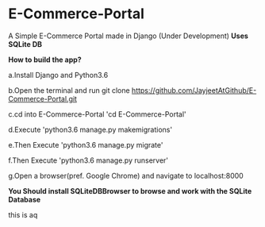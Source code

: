 # E-Commerce-Portal
A Simple E-Commerce Portal made in Django (Under Development)
**Uses SQLite DB**

**How to build the app?**

a.Install Django and Python3.6

b.Open the terminal and run git clone https://github.com/JayjeetAtGithub/E-Commerce-Portal.git

c.cd into E-Commerce-Portal 'cd E-Commerce-Portal'

d.Execute 'python3.6 manage.py makemigrations'

e.Then Execute 'python3.6 manage.py migrate'

f.Then Execute 'python3.6 manage.py runserver'

g.Open a browser(pref. Google Chrome) and navigate to localhost:8000

**You Should install SQLiteDBBrowser to browse and work with the SQLite Database**

this is aq